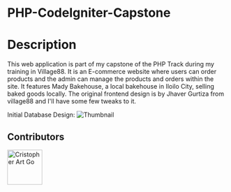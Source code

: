 # PHP-CodeIgniter-Capstone

# Description

This web application is part of my capstone of the PHP Track during my training in Village88.
It is an E-commerce website where users can order products and the admin can manage the products and orders within the site.
It features Mady Bakehouse, a local bakehouse in Iloilo City, selling baked goods locally.
The original frontend design is by Jhaver Gurtiza from village88 and I'll have some few tweaks to it.

Initial Database Design:
![Thumbnail](https://github.com/CristopherArtGp/PHP-CodeIgniter-Capstone/initial_db_design)

<!-- ## Installation

1. Fork the project
2. Clone the project
3. Follow the instructions in the console:
4. Navigate to the project directory cd sos-animals
5. Install the dependencies npm install
6. Run the project npm start -->

## Contributors

[//]: contributor-faces

<a href="https://github.com/CristopherArtGo"><img src="https://avatars.githubusercontent.com/u/83489224?v=4" title="Cristopher Art Go" width="80" height="80"></a>

[//]: contributor-faces

